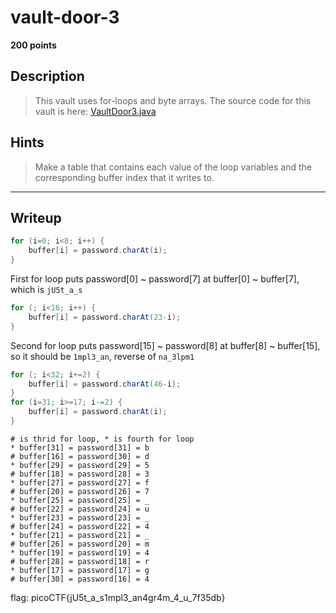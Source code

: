 # vault-door-3
**200 points**
## Description
> This vault uses for-loops and byte arrays. The source code for this vault is here: [VaultDoor3.java]()
## Hints
> Make a table that contains each value of the loop variables and the corresponding buffer index that it writes to.
---
## Writeup
```Java
for (i=0; i<8; i++) {
    buffer[i] = password.charAt(i);
}
```
First for loop puts password[0] ~ password[7] at buffer[0] ~ buffer[7], which is `jU5t_a_s`

```Java
for (; i<16; i++) {
    buffer[i] = password.charAt(23-i);
}
```
Second for loop puts password[15] ~ password[8] at buffer[8] ~ buffer[15], so it should be `1mpl3_an`, reverse of `na_3lpm1`

```Java
for (; i<32; i+=2) {
    buffer[i] = password.charAt(46-i);
}
for (i=31; i>=17; i-=2) {
    buffer[i] = password.charAt(i);
}
```
```text
# is thrid for loop, * is fourth for loop
* buffer[31] = password[31] = b
# buffer[16] = password[30] = d
* buffer[29] = password[29] = 5
# buffer[18] = password[28] = 3
* buffer[27] = password[27] = f
# buffer[20] = password[26] = 7
* buffer[25] = password[25] = _
# buffer[22] = password[24] = u
* buffer[23] = password[23] = _
# buffer[24] = password[22] = 4
* buffer[21] = password[21] = _
# buffer[26] = password[20] = m
* buffer[19] = password[19] = 4
# buffer[28] = password[18] = r
* buffer[17] = password[17] = g
# buffer[30] = password[16] = 4
```

flag: picoCTF{jU5t_a_s1mpl3_an4gr4m_4_u_7f35db}